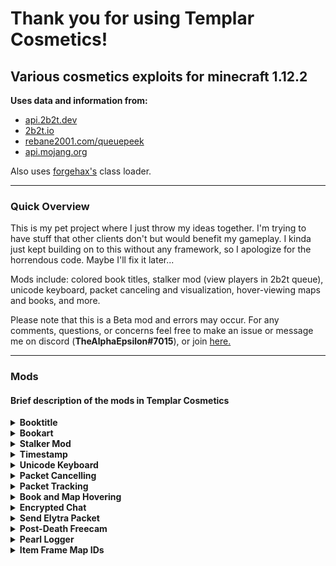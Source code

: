 # Thank you for using Templar Cosmetics!

## Various cosmetics exploits for minecraft 1.12.2

__**Uses data and information from:**__ 
- [api.2b2t.dev](https://api.2b2t.dev/)
- [2b2t.io](https://2b2t.io/)
- [rebane2001.com/queuepeek](https://rebane2001.com/queuepeek/)
- [api.mojang.org](https://api.mojang.org/)

Also uses [forgehax's](https:github.com/fr1kin/forgehax/) class loader.

---------------------------------------------------------------------

### Quick Overview

This is my pet project where I just throw my ideas together. I'm trying to have stuff that other clients don't but would benefit my gameplay. I kinda just kept building on to this without any framework, so I apologize for the horrendous code. Maybe I'll fix it later...

Mods include: colored book titles, stalker mod (view players in 2b2t queue), unicode keyboard, packet canceling and visualization, hover-viewing maps and books, and more.

Please note that this is a Beta mod and errors may occur. For any comments, questions, or concerns feel free to make an issue or message me on discord (**TheAlphaEpsilon#7015**), or join [here.](https://discord.gg/myqngze)

---------------------------------------------------------------------

### Mods

#### Brief description of the mods in Templar Cosmetics

<details><summary><b>Booktitle</b></summary>

- Create books with colored and unicode titles
</details>

<details><summary><b>Bookart</b></summary>

- Added pages of pixel art to books
- (2b2t only allows 256 characters per page)
</details>

<details><summary><b>Stalker Mod</b></summary>

- Add players and see if they are online, in-queue, or offline
- Able to approximate a players queue position in normal queue and priority queue
- Able to add prefixes to specific players chat messages to make them stand out
- Able to get alerts when players join the game or are in queue
- Supports name changes
</details>

<details><summary><b>Timestamp</b></summary>

- Add a configurable timestamp before chat messages
</details>

<details><summary><b>Unicode Keyboard</b></summary>

- Allows for ease of use with unicode alphabet on otherwise annoying places such as signs and book titles
</details>

<details><summary><b>Packet Cancelling</b></summary>

- Intercept packets sent or received by your client
</details>

<details><summary><b>Packet Tracking</b></summary>

- An easy way to visualize the flow of packets between the server and your client
</details>

<details><summary><b>Book and Map Hovering</b></summary>

- Allows you to see the contents of a book or map in your inventory by hovering over them and pressing the keybind.
- Also shows the NBT data of all items
</details>

<details><summary><b>Encrypted Chat</b></summary>

- Encrypts your chat so that only others with Templar Cosmetics may see it.
- Also allows you to see the raw chat; what others see
</details>

<details><summary><b>Send Elytra Packet</b></summary>

- Bind a key to sending an elytra flight packet.
- Functionally identical to double tapping space.
</details>

<details><summary><b>Post-Death Freecam</b></summary>

- Freecam after death.
</details>

<details><summary><b>Pearl Logger</b></summary>

- Easy logging of pearls for pearl loading.
</details>

<details><summary><b>Item Frame Map IDs</b></summary>

- Shows the ID of maps in item frames.
</details>